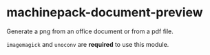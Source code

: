 # machinepack-document-preview

Generate a png from an office document or from a pdf file.

`imagemagick` and `unoconv` are __required__ to use this module.
